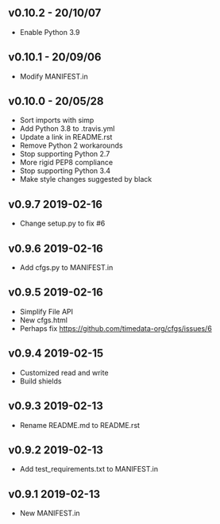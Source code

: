 ## v0.10.2 - 20/10/07

* Enable Python 3.9

## v0.10.1 - 20/09/06

* Modify MANIFEST.in

## v0.10.0 - 20/05/28

* Sort imports with simp
* Add Python 3.8 to .travis.yml
* Update a link in README.rst
* Remove Python 2 workarounds
* Stop supporting Python 2.7
* More rigid PEP8 compliance
* Stop supporting Python 3.4
* Make style changes suggested by black

## v0.9.7 2019-02-16
- Change setup.py to fix #6

## v0.9.6 2019-02-16
- Add cfgs.py to MANIFEST.in

## v0.9.5 2019-02-16
- Simplify File API
- New cfgs.html
- Perhaps fix https://github.com/timedata-org/cfgs/issues/6

## v0.9.4 2019-02-15
- Customized read and write
- Build shields

## v0.9.3 2019-02-13
 - Rename README.md to README.rst

## v0.9.2 2019-02-13
 - Add test_requirements.txt to MANIFEST.in

## v0.9.1 2019-02-13
 - New MANIFEST.in
